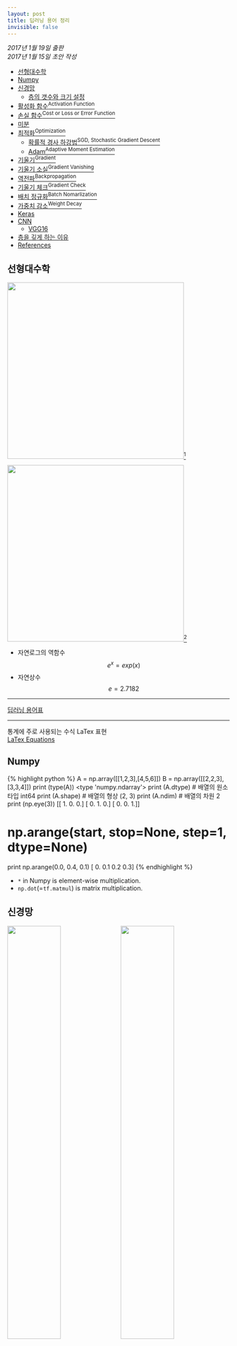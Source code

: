 ```yaml
---
layout: post
title: 딥러닝 용어 정리
invisible: false
---
```


*2017년 1월 19일 출판*  
*2017년 1월 15일 초안 작성*

  - [선형대수학](#section)
  - [Numpy](#numpy)
  - [신경망](#section-1)
    - [층의 갯수와 크기 설정](#section-2)
  - [활성화 함수<sup>Activation Function</sup>](#supactivation-functionsup)
  - [손실 함수<sup>Cost or Loss or Error Function</sup>](#supcost-or-loss-or-error-functionsup)
  - [미분](#section-3)
  - [최적화<sup>Optimization</sup>](#supoptimizationsup)
    - [확률적 경사 하강법<sup>SGD, Stochastic Gradient Descent</sup>](#supsgd-stochastic-gradient-descentsup)
    - [Adam<sup>Adaptive Moment Estimation</sup>](#adamsupadaptive-moment-estimationsup)
  - [기울기<sup>Gradient</sup>](#supgradientsup)
  - [기울기 소실<sup>Gradient Vanishing</sup>](#supgradient-vanishingsup)
  - [역전파<sup>Backpropagation</sup>](#supbackpropagationsup)
  - [기울기 체크<sup>Gradient Check</sup>](#supgradient-checksup)
  - [배치 정규화<sup>Batch Nomarlization</sup>](#supbatch-nomarlizationsup)
  - [가중치 감소<sup>Weight Decay</sup>](#supweight-decaysup)
  - [Keras](#keras)
  - [CNN](#cnn)
    - [VGG16](#vgg16)
  - [층을 깊게 하는 이유](#section-4)
- [References](#references)

## 선형대수학
<img src="https://www.mathsisfun.com/algebra/images/scalar-vector-matrix.gif" width="400" />[^1]

<img src="/images/2017/greek-letters.png" width="400" />[^4]

- 자연로그의 역함수 $$ e^x = exp(x) $$  
- 자연상수 $$ e = 2.7182 $$

---
[딥러닝 용어표](https://docs.google.com/spreadsheets/d/1ccwGiC01X-gs3PPcXPUz67W9rS6l994LD4AL18KF1_0/edit#gid=0)

---
통계에 주로 사용되는 수식 LaTex 표현  
[LaTex Equations](https://github.com/rasbt/pattern_classification/blob/master/resources/latex_equations.md)

## Numpy
{% highlight python %}
A = np.array([[1,2,3],[4,5,6]])
B = np.array([[2,2,3],[3,3,4]])
print (type(A))
<type 'numpy.ndarray'>
print (A.dtype) # 배열의 원소 타입
int64
print (A.shape) # 배열의 형상
(2, 3)
print (A.ndim)  # 배열의 차원
2
print (np.eye(3))
[[ 1.  0.  0.]
 [ 0.  1.  0.]
 [ 0.  0.  1.]]
# np.arange(start, stop=None, step=1, dtype=None)
print np.arange(0.0, 0.4, 0.1)
[ 0.   0.1  0.2  0.3]
{% endhighlight %}

- `*` in Numpy is element-wise multiplication.  
- `np.dot`(=`tf.matmul`) is matrix multiplication.

## 신경망
<img src="http://cs231n.github.io/assets/nn1/neuron.png" width="49%" style="margin-right: 10px; float: left" /><img src="http://cs231n.github.io/assets/nn1/neuron_model.jpeg" width="49%" />[^18]   
퍼셉트론은 활성화 함수로 계단 함수 사용. 이를 다른 함수로 변경하는 것이 신경망의 핵심. 활성화 함수는 비선형(시그모이드등)이어야 한다. 선형은 은닉층이 없는 네트워크로 표현가능하기 때문

<img src="/images/2017/neural-network.png" width="500" />
8개 은닉층으로 구현한 XOR 신경망 구조에서 학습 가능 파라미터는 은닉층 24개(W 16, b 8), 출력층 9개(W 8, b 1). Keras에서는 `model.summary()`로 확인 가능.

---

XOR과 달리 sin 그래프 같은 비선형 결과는 오버피팅 되어 학습이 쉽지 않다.

<img src="/images/2017/histogram-w.png" width="49%"  style="margin-right: 10px; float: left" />
<img src="/images/2017/target-predict.png" width="49%" />
<p style="clear: both"></p>

fc 2개층 각 1,000개 뉴런을 학습 후 첫번째 레이어의 $$w$$ 1,000개 히스토그램 그리고 sin 그래프 실제 결과와 예측 결과 그래프. 5개 포인트를 학습없이 연달아 예측하니 패턴은 비슷하나 많이 빗나간 것을 확인할 수 있다. 1개씩만 비워둔 4,9번 지점은 실제 값과 거의 차이가 없음. 각 구간별 비어 있는 1~2개씩을 예측하는 형태가 이상적이며 LSTM으로 학습하면 훨씬 더 좋은 결과가 나올 것이다.

### 층의 갯수와 크기 설정
은닉층이 하나 일때 뉴런 갯수에 따른 의사 결정 영역<sup>Decision Regions</sup>은 아래와 같이 표현된다. 원의 색상을 분류하는 예제이며, 뉴런이 많을수록 표현력이 좋아진다.[^18]  
<img src="http://cs231n.github.io/assets/nn1/layer_sizes.jpeg" width="95%" />
[ConvNetJS에서 실행 가능한 데모](http://cs.stanford.edu/people/karpathy/convnetjs/demo/classify2d.html) 제공

## 활성화 함수<sup>Activation Function</sup>
- ReLU, He 초기값(표준편차 $${\sqrt{\frac{n}{2}}}$$), 편향(b)은 0으로 초기화하는게 일반적[^7]
<img src="http://nmhkahn.github.io/assets/NN/relu.jpg" />[^7]
- Sigmoid $${\sigma}(x) = \frac{1}{1 + e^{-x}}$$ Xavier 초기값(표준편차 $${\frac{1}{\sqrt{n}}}$$)
<img src="http://nmhkahn.github.io/assets/NN/sigmoid.jpg" />[^7]
- $$tanh(x) = 2{\sigma}(2x) -1$$ 시그모이드로 간단히 표현할 수 있다.
<img src="http://nmhkahn.github.io/assets/NN/tanh.jpg" />  
시그모이드와 달리 함수값이 zero-centered 되어 있다.
- Softmax 다중 분류

시그모이드의 초기값에 대해,

- 표준편차<sup>stddev</sup> 1 정규분포: 활성화값 0,1에 다가감. 기울기 소실 발생
- 표준편차 0.01 정규분포: 가운데 몰림. 값이 치우치므로 표현력에 문제

<img src="/images/2017/a-sgd.png" width="49%"  style="margin-right: 10px; float: left" />
<img src="/images/2017/a2-sgd.png" width="49%" />

<p style="clear: both"></p>
SGD로 학습할때 $$a_{57}$$(임의의 뉴런)의 시그모이드 활성화값 그래프. 두 번 학습한 각각의 결과

## 손실 함수<sup>Cost or Loss or Error Function</sup>

Cost/Loss/Error 모두 동의어다.[^3]  

- MSE<sup>Mean Squared Error</sup> 정답과의 거리 제곱 평균. 표준 편차와 유사  
SSE는 Sum of Squared Errors이며 따라서 $$MSE={\frac{1}{n}}{\times}SSE$$ 이다.

'밑바닥부터 시작하는 딥러닝'에서는 MSE로 표현했으나 *Mean* 이 아닌 실제로는 경사 하강법<sup>Gradient Descent</sup> 수식, SSE에 $${\frac{1}{2}}$$ 값을 취한 형태로 손실 함수 사용:

$$E={\frac{1}{2}}{\sum_{k}}(y_k-t_k)^2$$

- $$y_k$$: 신경망 출력
- $$t_k$$: 정답 레이블
- $$k$$: 데이타의 차원 수

MSE는 아래와 같은 형태로 사용한다.

$$E={\frac{1}{k}}{\sum_{k}}(y_k-t_k)^2$$

여기서 $$k$$는 학습 데이타 수

앤드류 응의 머신러닝 강좌를 보면 [손실 함수로 MSE의 1/2][10]을 취하는데 [이에 대한 자세한 소개][9]. 계산을 쉽게 하기 위함이며 MSE 앞에 One Half를 붙인 One Half Mean Squared Error.

- CEE<sup>Cross Entropy Error</sup>

$$E=-{\sum_{k}t_k{\log{y_k}}}$$

원-핫 인코딩<sup>One-Hot Encoding</sup>일때는 정답의 로그 그래프

---

손실 함수로 학습하는 이유는 정확도는 단계<sup>Step</sup>가 길지만 손실 함수는 매우 민감하게 반응. 활성화 함수로 계단 함수<sup>Step Function</sup>을 사용하지 않는 것과 동일.

시그모이드의 미분(접선)은 어느 장소에도 0이 되지 않기 때문에 신경망 학습에 유리

## 미분
- 수치 미분: 아주 작은 차분으로 미분을 구함  
- 편미분: 변수가 여럿인 함수에 대한 미분

<img src="/images/2017/derivatives.png" width="400" />[^11]
(a) 전진차분, (b) 후진차분, (c)중앙차분<sup>Centered Finite-Divided-Difference</sup>의 그래픽 표현 비교. 중앙차분이 실제미분과 가장 가까운 것을 확인할 수 있다.[^8]

$$ f^{'}(x){\approx}{\frac {f(x+h)-f(x-h)}{2h}} $$

수치 미분의 h 즉, $${\delta}$$ 값은 0.0001로 지정. 범위가 클수록 해석적 미분의 값과 차이남.

## 최적화<sup>Optimization</sup>

### 확률적 경사 하강법<sup>SGD, Stochastic Gradient Descent</sup>
SGD는 일반적으로 미니 배치<sup>Mini-Batch</sup>를 사용하는 경우에 사용.
이전에 가중치 매개 변수에 대한 손실 함수 기울기는 수치 미분을 사용해 구하고 기울기의 10%(학습률 0.1) 만큼 이동하도록 구현했음

경사 하강법의 가중치 업데이트(기울기 방향 변화):

$$ w_i \leftarrow w_i-\eta\frac{\partial E}{\partial w_i}$$

<img src="/images/2017/w-sgd.png" width="80%" />

SGD로 학습할때 $$w_{1950}$$(임의의 가중치)의 값 변화 그래프. 항상 일정 방향이 아닌 여러번 기울기 방향이 변하는 모습을 확인할 수 있음.

다른 최적화 알고리즘

- Momentum
- AdaGrad
- Adadelta
- RMSprop

### Adam<sup>Adaptive Moment Estimation</sup>
최근에 주로 많이 사용하며 아래 수식으로 전개[^16]

$$v_t = \beta_2 v_{t-1} + (1 - \beta_2) g_t^2.$$  
$$m_t = \beta_1 m_{t-1} + (1 - \beta_1) g_t.$$

- $$v_t$$: 과거 기울기 제곱의 평균
- $${m_t}$$: 과거 기울기의 평균
- $${\beta_1}$$와 $${\beta_2}$$는 1에 가까움

$$\hat{m}_t = \dfrac{m_t}{1 - \beta^t_1}$$.  
$$\hat{v}_t = \dfrac{v_t}{1 - \beta^t_2}$$.

이제 Adadelta, RMSProp와 유사한 형태로 매개변수 업데이트

$$\theta_{t+1} = \theta_{t} - \dfrac{\eta}{\sqrt{\hat{v}_t} + \epsilon} \hat{m}_t.$$

논문에서는 기본값으로 아래 값을 제안

- $$\beta_1$$: 0.9
- $$\beta_2$$: 0.999
- $$\epsilon$$: $$10^{-8}$$

각 알고리즘 시각화[^17]  
<img src="http://cs231n.github.io/assets/nn3/opt2.gif" width="49%" style="margin-right: 10px; float: left" /><img src="http://cs231n.github.io/assets/nn3/opt1.gif" width="49%" />

위 시나리오에서는 Adagrad, Adadelta, RMSprop, Adam(위 시각화에는 나와 있지 않으나 유사)이 가장 적합한 모습을 보여준다.

## 기울기<sup>Gradient</sup>

$$ {\Delta}w_i = -\eta\frac{\partial E}{\partial w_i},$$

- $${\eta}$$: 학습률<sup>Learning Rate</sup>

가중치 갱신은 비용 기울기<sup>Cost Gradient</sup>의 반대 방향으로 진행  
기울기<sup>Gradient</sup> 모든 편미분을 벡터로 정리  

## 기울기 소실<sup>Gradient Vanishing</sup>
신경망이 깊을때 활성화 함수를 통한 기울기 값 0 ~ 1은 매우 작은 값이고 역전파<sup>Backpropagation</sup>중에 배가되어 깊은 망에서 소실<sup>Vanishing</sup>되는 효과를 가져온다. ReLU와 LSTM 아키텍처를 사용하여 해결하는 방법이 일반적이다.

## 역전파<sup>Backpropagation</sup>
[^15]
역전파를 사용하지 않고 기울기를 구하려면 모든 $$w_{i}$$ 값에 대해 수치 미분을 구해야 하며 따라서 모든 $$w_{i}$$에 대해 손실 함수를 계산해야 하므로 매우 느리다.

'밑바닥부터 시작하는 딥러닝' 책에서는 역전파를 사용하지 않고 전체 기울기를 계산하여 $$W, b$$를 한 번에 업데이트 하는 예제를 보여주는데 매우 느리다. 그러나 역전파를 사용하면 $$W$$에 대한 수치 미분만 계산하여 역으로 전달하므로 엄청난 속도 개선이 가능하다.

## 기울기 체크<sup>Gradient Check</sup>
그러나 계산이 비교적 간편한 수치 미분과 달리 해석적 미분을 통한 역전파는 잘못 계산할 우려가 있으므로 두 값이 서로 일치하는지 확인하는 작업이 필요하다.

## 배치 정규화<sup>Batch Nomarlization</sup>
fc와 ReLU 사이 BN 레이어 삽입. 데이타 분포 평균 0, 분산 1이 되도록 정규화. 학습 속도를 높이는 효과가 있다.[^13]

## 가중치 감소<sup>Weight Decay</sup>
오버피팅을 줄이기 위해 큰 가중치에 대해 페널티

- L2 norm: $$a=(0.5,0.5)$$ 일때 $$\|a\|_2=\sqrt{0.5^2+0.5^2}=1/\sqrt{2}$$
- L2 정규화<sup>L2 Regularization</sup> 법칙: L2 norm을 이용한 정규화 법칙. 즉, 각 원소 제곱합의 제곱근(표준 편차와 유사) $$W={\sqrt{W_1^2+W_2^2+...+W_n^2}}$$  

'밑바닥부터 시작하는 딥러닝' 책에서는 손실 함수(E)에 $$ {\frac{\lambda}{2}W^{2}} $$ 더했다.

$$\widetilde{E}(\mathbf{W})=E(\mathbf{W})+\frac{\lambda}{2}\mathbf{W}^2$$

경사 하강법에 가중치 감소를 적용한 새로운 비용 함수:[^14]  
(개별 가중치 $$w_i$$를 업데이트 할 경우에 대한 수식)

$$ w_i \leftarrow w_i-\eta\frac{\partial E}{\partial w_i}-\eta\lambda w_i $$

큰 가중치에 페널티를 주고 효과적으로 모델을 제한한다.

- $${\eta}$$: 학습률<sup>learning rate</sup>  
- $${\frac{\partial E}{\partial w_i}}$$: 원소의 편미분
- $${\lambda}$$: 정규화 파라미터

---

검증 데이타<sup>Validation Set</sup>: 하이퍼 파라미터 전용 확인 데이타  
'밑바닥부터 시작하는 딥러닝' 책에서는,

- Learning Rate($${\eta}$$): $$0.001$$ ~ $$0.01$$
- Weight Decay($${\lambda}$$): $$10^{-8}$$ ~ $$10^{-6}$$

## Keras
- Keras의 `input_dim`은 `input_shape`, x의 갯수
- Keras의 Dense = 어파인<sup>Affine</sup> = Fully Connected(fc) Layer

## CNN

$$ OH = {\frac {H+2P-FH}{S}} + 1 $$  
$$ OW = {\frac {W+2P-FW}{S}} + 1 $$  
입력 크기(H,W), 필터 크기(FH, FW), 출력 크기(OH,OW), 패딩 P, 스트라이드 S

im2col 입력 데이타를 필터링(가중치 계산)하기 좋게 전개

층이 깊어지면 더 복잡하고 추상화된 정보 추출

1. 엣지 반응
2. 텍스처 반응
3. 복잡한 사물 일부에 반응

사물의 의미를 이해하도록 변화

### VGG16

<img src="https://www.cs.toronto.edu/~frossard/post/vgg16/vgg16.png" width="100%" />[^19]

- AlexNet과 유사한 단순 구조로 인기
- 3x3 작은 필터를 여러번 거쳐 큰 필터 대체 효과

## 층을 깊게 하는 이유

- 적은 매개 변수로 같은(혹은 그 이상) 수준의 표현력 달성
- 5x5 필터는 3x3 필터 2회로 대체 가능. 매개 변수 수가 줄어든다.  
- 층이 깊어지면 표현력<sup>Representaion</sup>이 좋아진다.

## RNN

<img src="/images/2017/blstm-2dcnn.png" width="400" />
BLSTM과 2DCNN으로 했을때 문장 분류 결과가 가장 좋았다는 중국 논문[^20]에 따르면 SST-2(Stanford Sentiment Treebank에 중립 리뷰 제거) 정확도가 89.5% 라고


# References

[^1]: <https://www.mathsisfun.com/algebra/scalar-vector-matrix.html>
[^2]: <https://sebastianraschka.com/Articles/2015_singlelayer_neurons.html>
[^3]: <https://www.quora.com/What-is-the-difference-between-a-*cost-function*-and-a-*loss-function*-in-machine-learning>
[^4]: <https://docs.moodle.org/23/en/Using_TeX_Notation_2>
[^5]: <http://blog.zabarauskas.com/backpropagation-tutorial/>
[^6]: <http://selfdrivingcars.mit.edu/>
[^7]: <http://nmhkahn.github.io/NN>
[^8]: <http://blog.naver.com/mykepzzang/220072089756>
[9]: http://mccormickml.com/2014/03/04/gradient-descent-derivation/
[10]: https://www.reddit.com/r/mlclass/comments/l0ae8/can_somebody_explain_why_12m_was_added_in_the/?st=ixxlvm11&sh=1eca6ff1
[^11]: Numerical Methods for Engineers, Steven C. Chapra, McGraw Hill
[^13]: <https://shuuki4.wordpress.com/2016/01/13/batch-normalization-%EC%84%A4%EB%AA%85-%EB%B0%8F-%EA%B5%AC%ED%98%84/>
[^14]: <http://stats.stackexchange.com/a/31334>
[^15]: <https://tensorflow.blog/2016/12/27/%EC%97%AD%EC%A0%84%ED%8C%8C-%EC%A7%81%EC%A0%91-%EC%A7%9C%EB%B4%90%EC%95%BC-%ED%95%98%EB%82%98%EC%9A%94/>
[^16]: <http://sebastianruder.com/optimizing-gradient-descent/>
[^17]: <http://cs231n.github.io/neural-networks-3/>
[^18]: <http://cs231n.github.io/neural-networks-1/>
[^19]: <https://www.cs.toronto.edu/~frossard/post/vgg16/>
[^20]: [Text Classification Improved by Integrating Bidirectional LSTM with Two-dimensional Max Pooling](https://arxiv.org/abs/1611.06639v1)
